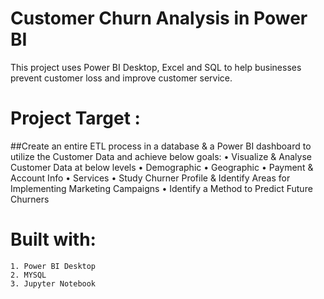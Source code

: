 # Customer Churn Analysis in Power BI
This project uses Power BI Desktop, Excel and SQL to help businesses prevent customer loss and improve customer service.
# Project Target :
##Create an entire ETL process in a database & a Power BI dashboard to utilize the Customer Data and achieve below goals:
    • Visualize & Analyse Customer Data at below levels
    • Demographic
    • Geographic
    • Payment & Account Info
    • Services
    • Study Churner Profile & Identify Areas for Implementing Marketing Campaigns
    • Identify a Method to Predict Future Churners

# Built with:
    1. Power BI Desktop
    2. MYSQL
    3. Jupyter Notebook

